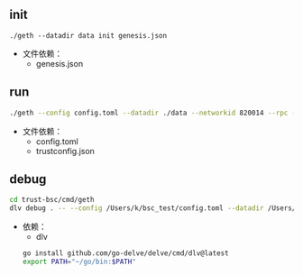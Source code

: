 ## init
`./geth --datadir data init genesis.json`
- 文件依赖：
	- genesis.json

## run
```bash
./geth --config config.toml --datadir ./data --networkid 820014 --rpc --rpcapi eth,net,web3,miner,txpool --rpcaddr 0.0.0.0 --rpcport 8545 --port 30303
```
- 文件依赖：
	- config.toml
    - trustconfig.json

## debug
```bash
cd trust-bsc/cmd/geth
dlv debug . -- --config /Users/k/bsc_test/config.toml --datadir /Users/k/bsc_test/data --networkid 820014 --rpc --rpcapi eth,net,web3,miner,txpool --rpcaddr 0.0.0.0 --rpcport 8545 --port 30303
```
- 依赖：
	- dlv
    ```bash 
    go install github.com/go-delve/delve/cmd/dlv@latest
    export PATH="~/go/bin:$PATH"
    ```